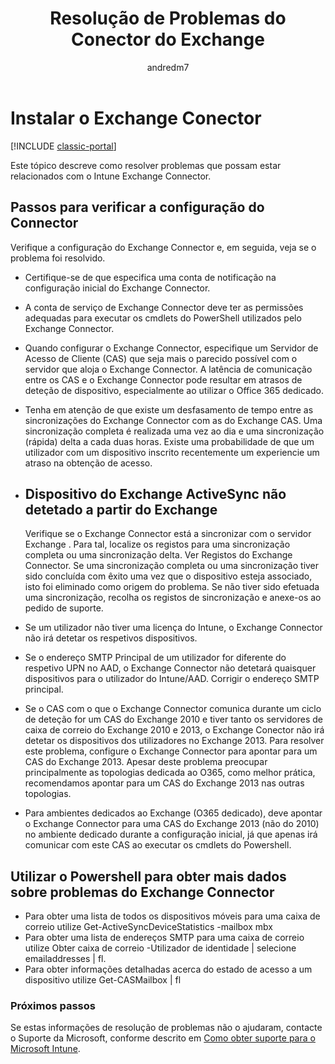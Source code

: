 ﻿---
title: Resolução de Problemas do Conector do Exchange
description: Resolução de problemas relacionados com o Intune Exchange Connector.
keywords: ''
author: andredm7
ms.author: andredm
manager: dougeby
ms.date: 07/26/2016
ms.topic: article
ms.prod: ''
ms.service: microsoft-intune
ms.technology: ''
ms.assetid: c5cb5465-fd8e-4524-83b9-ccdf3393b6dc
ROBOTS: NOINDEX,NOFOLLOW
ms.reviewer: chrisgre
ms.suite: ems
ms.custom: intune-classic
ms.openlocfilehash: 0eef4e2ae3792c601bd4a32cd041d7d041091cca
ms.sourcegitcommit: 5eba4bad151be32346aedc7cbb0333d71934f8cf
ms.translationtype: HT
ms.contentlocale: pt-PT
ms.lasthandoff: 04/16/2018
---
# <a name="troubleshoot-the-exchange-connector"></a>Instalar o Exchange Conector

[!INCLUDE [classic-portal](../includes/classic-portal.md)]

Este tópico descreve como resolver problemas que possam estar relacionados com o Intune Exchange Connector.

## <a name="steps-for-checking-the-connector-configuration"></a>Passos para verificar a configuração do Connector 

Verifique a configuração do Exchange Connector e, em seguida, veja se o problema foi resolvido.

- Certifique-se de que especifica uma conta de notificação na configuração inicial do Exchange Connector.
- A conta de serviço de Exchange Connector deve ter as permissões adequadas para executar os cmdlets do PowerShell utilizados pelo Exchange Connector.
- Quando configurar o Exchange Connector, especifique um Servidor de Acesso de Cliente (CAS) que seja mais o parecido possível com o servidor que aloja o Exchange Connector. A latência de comunicação entre os CAS e o Exchange Connector pode resultar em atrasos de deteção de dispositivo, especialmente ao utilizar o Office 365 dedicado.
- Tenha em atenção de que existe um desfasamento de tempo entre as sincronizações do Exchange Connector com as do Exchange CAS. Uma sincronização completa é realizada uma vez ao dia e uma sincronização (rápida) delta a cada duas horas. Existe uma probabilidade de que um utilizador com um dispositivo inscrito recentemente um experiencie um atraso na obtenção de acesso.
- 
  ## <a name="exchange-activesync-device-not-discovered-from-exchange"></a>Dispositivo do Exchange ActiveSync não detetado a partir do Exchange
  Verifique se o Exchange Connector está a sincronizar com o servidor Exchange . Para tal, localize os registos para uma sincronização completa ou uma sincronização delta. Ver Registos do Exchange Connector. Se uma sincronização completa ou uma sincronização tiver sido concluída com êxito uma vez que o dispositivo esteja associado, isto foi eliminado como origem do problema. Se não tiver sido efetuada uma sincronização, recolha os registos de sincronização e anexe-os ao pedido de suporte.

- Se um utilizador não tiver uma licença do Intune, o Exchange Connector não irá detetar os respetivos dispositivos.
- Se o endereço SMTP Principal de um utilizador for diferente do respetivo UPN no AAD, o Exchange Connector não detetará quaisquer dispositivos para o utilizador do Intune/AAD. Corrigir o endereço SMTP principal.
- Se o CAS com o que o Exchange Connector comunica durante um ciclo de deteção for um CAS do Exchange 2010 e tiver tanto os servidores de caixa de correio do Exchange 2010 e 2013, o Exchange Conector não irá detetar os dispositivos dos utilizadores no Exchange 2013. Para resolver este problema, configure o Exchange Connector para apontar para um CAS do Exchange 2013.  Apesar deste problema preocupar principalmente as topologias dedicada ao O365, como melhor prática, recomendamos apontar para um CAS do Exchange 2013 nas outras topologias.
- Para ambientes dedicados ao Exchange (O365 dedicado), deve apontar o Exchange Connector para uma CAS do Exchange 2013 (não do 2010) no ambiente dedicado durante a configuração inicial, já que apenas irá comunicar com este CAS ao executar os cmdlets do Powershell.


## <a name="using-powershell-to-get-more-data-on-exchange-connector-issues"></a>Utilizar o Powershell para obter mais dados sobre problemas do Exchange Connector
- Para obter uma lista de todos os dispositivos móveis para uma caixa de correio utilize Get-ActiveSyncDeviceStatistics -mailbox mbx
- Para obter uma lista de endereços SMTP para uma caixa de correio utilize Obter caixa de correio -Utilizador de identidade | selecione emailaddresses | fl.
- Para obter informações detalhadas acerca do estado de acesso a um dispositivo utilize Get-CASMailbox <upn> | fl

### <a name="next-steps"></a>Próximos passos
Se estas informações de resolução de problemas não o ajudaram, contacte o Suporte da Microsoft, conforme descrito em [Como obter suporte para o Microsoft Intune](how-to-get-support-for-microsoft-intune.md).
